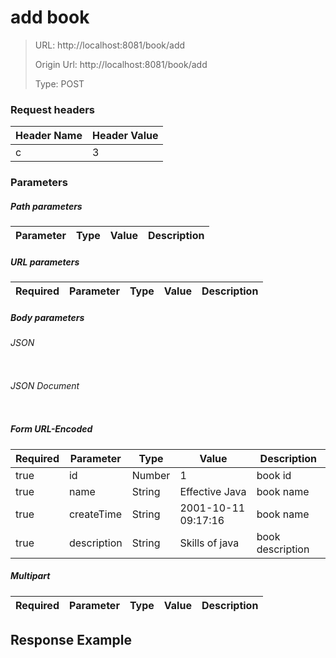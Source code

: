 # add book
> URL: http://localhost:8081/book/add
>
> Origin Url: http://localhost:8081/book/add
>
> Type: POST


### Request headers

|Header Name| Header Value|
|---------|------|
|c|3|

### Parameters

##### Path parameters

| Parameter | Type | Value | Description |
|---------|------|------|------------|


##### URL parameters

|Required| Parameter | Type | Value | Description |
|---------|---------|------|------|------------|


##### Body parameters

###### JSON

```

```

###### JSON Document

```

```


##### Form URL-Encoded
|Required| Parameter | Type | Value | Description |
|---------|---------|------|------|------------|
|true|id|Number|1|book id|
|true|name|String|Effective Java|book name|
|true|createTime|String|2001-10-11 09:17:16|book name|
|true|description|String|Skills of java|book description|


##### Multipart
|Required | Parameter | Type | Value | Description |
|---------|---------|------|------|------------|


## Response Example
```

```


